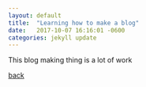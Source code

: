 ```yaml
---
layout: default
title:  "Learning how to make a blog"
date:   2017-10-07 16:16:01 -0600
categories: jekyll update
---
```


This blog making thing is a lot of work

[back](./)
